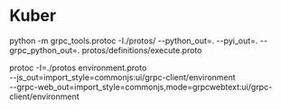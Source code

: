 # Kuber
python -m grpc_tools.protoc -I./protos/ --python_out=. --pyi_out=. --grpc_python_out=. protos/definitions/execute.proto


protoc -I=./protos environment.proto \
    --js_out=import_style=commonjs:ui/grpc-client/environment \
    --grpc-web_out=import_style=commonjs,mode=grpcwebtext:ui/grpc-client/environment
